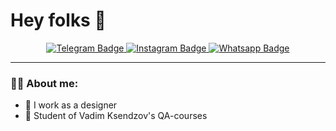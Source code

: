 <h1>
  Hey folks  &#128075
</h1>

<div id="badges" align="center">
  <a href="https://web.telegram.org/z/">
    <img src="https://img.shields.io/badge/Telegram-blue?logo=telegram&logoColor=white" 
    alt="Telegram Badge"/>
  </a>
  <a href="https://www.instagram.com/zagoruykovladislav/">
    <img src="https://img.shields.io/badge/Instagram-red?logo=instagram&logoColor=white" 
    alt="Instagram Badge"/>
  </a>
  <a href="https://wa.me/89043422005">
    <img src="https://img.shields.io/badge/Whatsapp-blue?logo=whatsapp&logoColor=white" 
    alt="Whatsapp Badge"/>
  </a>
</div>

<div id="badges" align="center">
  <img src="https://komarev.com/ghpvc/?username=vadikovskiy&style=flat-square&color=blue" alt=""/>
</div>

---

### 👨‍💻 About me:
+ 👷 I work as a designer
+ 💪 Student of Vadim Ksendzov's QA-courses
